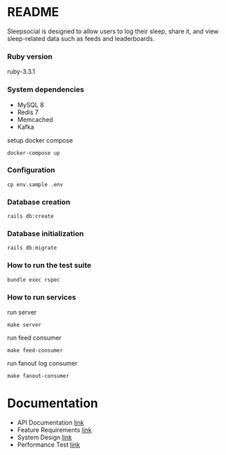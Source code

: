 # README

Sleepsocial is designed to allow users to log their sleep, share it, and view sleep-related data such as feeds and leaderboards.

### Ruby version

ruby-3.3.1

### System dependencies

- MySQL 8
- Redis 7
- Memcached
- Kafka

setup docker compose
```
docker-compose up
```

### Configuration

```
cp env.sample .env
```

### Database creation

```
rails db:create
```

### Database initialization

```
rails db:migrate
```

### How to run the test suite

```
bundle exec rspec
```

### How to run services

run server
```
make server
```

run feed consumer
```
make feed-consumer
```

run fanout log consumer
```
make fanout-consumer
```

# Documentation

- API Documentation [link](DOCUMENTATION/API.yaml)
- Feature Requirements [link](DOCUMENTATION/FEATURE.md)
- System Design [link](DOCUMENTATION/SYSTEM-DESIGN.md)
- Performance Test [link](DOCUMENTATION/PERFORMANCE-TEST.md)
